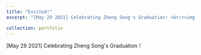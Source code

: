 ```yaml
---
title: "Excited!"
excerpt: "[May 29 2021] Celebrating Zheng Song's Graduation! <br/><img src='/images/20210529223129.jpg'>"

collection: portfolio
---
```


[May 29 2021] Celebrating Zheng Song's Graduation！
